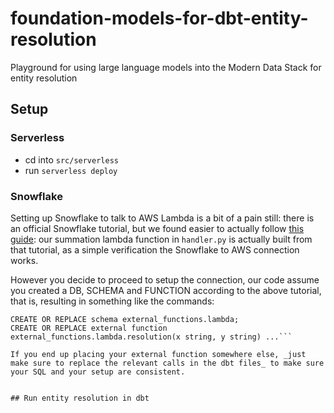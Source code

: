 # foundation-models-for-dbt-entity-resolution
Playground for using large language models into the Modern Data Stack for entity resolution


## Setup

### Serverless

* cd into `src/serverless`
* run `serverless deploy`



### Snowflake

Setting up Snowflake to talk to AWS Lambda is a bit of a pain still: there is an official Snowflake tutorial, but we found easier to actually follow [this guide](https://interworks.com/blog/2020/08/14/zero-to-snowflake-setting-up-snowflake-external-functions-with-aws-lambda/): our summation lambda function in `handler.py` is actually built from that tutorial, as a simple verification the Snowflake to AWS connection works.

However you decide to proceed to setup the connection, our code assume you created a DB, SCHEMA and FUNCTION according to the above tutorial, that is, resulting in something like the commands:

```CREATE OR REPLACE database external_functions;
CREATE OR REPLACE schema external_functions.lambda;
CREATE OR REPLACE external function external_functions.lambda.resolution(x string, y string) ...```

If you end up placing your external function somewhere else, _just make sure to replace the relevant calls in the dbt files_ to make sure your SQL and your setup are consistent.


## Run entity resolution in dbt